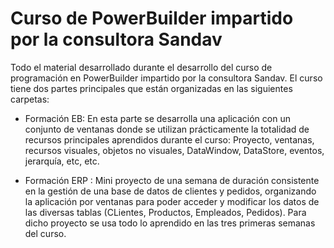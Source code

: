 # Curso de PowerBuilder impartido por la consultora Sandav

Todo el material desarrollado durante el desarrollo del curso de programación en PowerBuilder impartido por la consultora Sandav.
El curso tiene dos partes principales que están organizadas en las siguientes carpetas:

- Formación EB: En esta parte se desarrolla una aplicación con un conjunto de ventanas donde se utilizan prácticamente la totalidad de recursos principales aprendidos durante el curso: Proyecto, ventanas, recursos visuales, objetos no visuales, DataWindow, DataStore, eventos, jerarquía, etc, etc.

- Formación ERP : Mini proyecto de una semana de duración consistente en la gestión de una base de datos de clientes y pedidos, organizando la aplicación por ventanas para poder acceder y modificar los datos de las diversas tablas (CLientes, Productos, Empleados, Pedidos). Para dicho proyecto se usa todo lo aprendido en las tres primeras semanas del curso.
